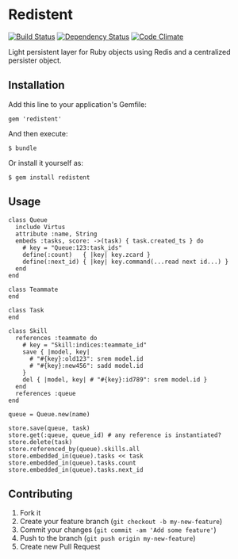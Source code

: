 # Redistent

[![Build Status](https://secure.travis-ci.org/mathieul/redistent.png)](http://travis-ci.org/mathieul/redistent)
[![Dependency Status](https://gemnasium.com/mathieul/redistent.png)](https://gemnasium.com/mathieul/redistent)
[![Code Climate](https://codeclimate.com/github/mathieul/redistent.png)](https://codeclimate.com/github/mathieul/redistent)

Light persistent layer for Ruby objects using Redis and a centralized persister object.

## Installation

Add this line to your application's Gemfile:

    gem 'redistent'

And then execute:

    $ bundle

Or install it yourself as:

    $ gem install redistent

## Usage

    class Queue
      include Virtus
      attribute :name, String
      embeds :tasks, score: ->(task) { task.created_ts } do
        # key = "Queue:123:task_ids"
        define(:count)   { |key| key.zcard }
        define(:next_id) { |key| key.command(...read next id...) }
      end
    end

    class Teammate
    end

    class Task
    end

    class Skill
      references :teammate do
        # key = "Skill:indices:teammate_id"
        save { |model, key|
          # "#{key}:old123": srem model.id
          # "#{key}:new456": sadd model.id
        }
        del { |model, key| # "#{key}:id789": srem model.id }
      end
      references :queue
    end

    queue = Queue.new(name)

    store.save(queue, task)
    store.get(:queue, queue_id) # any reference is instantiated?
    store.delete(task)
    store.referenced_by(queue).skills.all
    store.embedded_in(queue).tasks << task
    store.embedded_in(queue).tasks.count
    store.embedded_in(queue).tasks.next_id

## Contributing

1. Fork it
2. Create your feature branch (`git checkout -b my-new-feature`)
3. Commit your changes (`git commit -am 'Add some feature'`)
4. Push to the branch (`git push origin my-new-feature`)
5. Create new Pull Request

